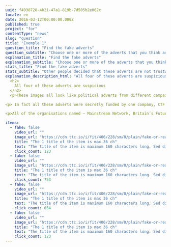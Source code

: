```yaml
---
uuid: f4938728-4b21-47a1-819b-7d505b2e062c
locale: en
date: 2016-03-12T00:00:00.000Z
published: true
project: "for"
contentType: "news"
slug: "question"
title: "Exemple 1"
question_title: "Find the fake adverts"
question_subtitle: "Choose one or more of the adverts that you think are suspicious"
explanation_title: "Find the fake adverts"
explanation_subtitle: "Choose one or more of the adverts that you think are suspicious"
stats_title: "Find the fake adverts"
stats_subtitle: "Other people decided that these adverts are not trustworthy"
explanation_description_html: "All four of these adverts are suspicious"
  <h2>
    All four of these adverts are suspicious
  </h2>
  <p>These images all look like political adverts from different campaigns to support a hardline position on “Brexit” - Britain’s exit from the European Union. </p>

<p> In fact all these adverts were secretly funded by one company, CTF Partners, run by Lynton Crosby, a prominent political consultant often used by Great Britain’s Conservative Party. </p>

<p>All of the organisations named – Mainstream Network, Britain’s Future and We Are the 52% - claim to be grassroots campaigns, but were all set up by CTF Partners, all aimed at putting pressure on British MPs to support an uncompromising approach to Britain’s negotiating position with the EU. </p>

items:
  - fake: false
    video_url: ""
    image_url: "https://cdn.ttc.io/i/fit/406/228/sm/0/plain/fake-or-real-news-edition/q1_1.png"
    title: "The 1 title of the item is max 36 ch"
    text: "The title of the item is maximum 160 characters long. Sed distinctio modi maiores quasi sunt totam voluptatum?"
    click_count: 123
  - fake: false
    video_url: ""
    image_url: "https://cdn.ttc.io/i/fit/406/228/sm/0/plain/fake-or-real-news-edition/q1_2.png"
    title: "The 1 title of the item is max 36 ch"
    text: "The title of the item is maximum 160 characters long. Sed distinctio modi maiores quasi sunt totam voluptatum?"
    click_count: 753
  - fake: false
    video_url: ""
    image_url: "https://cdn.ttc.io/i/fit/406/228/sm/0/plain/fake-or-real-news-edition/q1_3.png"
    title: "The 1 title of the item is max 36 ch"
    text: "The title of the item is maximum 160 characters long. Sed distinctio modi maiores quasi sunt totam voluptatum?"
    click_count: 654
  - fake: false
    video_url: ""
    image_url: "https://cdn.ttc.io/i/fit/406/228/sm/0/plain/fake-or-real-news-edition/q1_4.png"
    title: "The 1 title of the item is max 36 ch"
    text: "The title of the item is maximum 160 characters long. Sed distinctio modi maiores quasi sunt totam voluptatum?"
    click_count: 123
---
```

